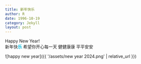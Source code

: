 ```yaml
---
title: 新年快乐
author: R
date: 1996-10-19
category: Jekyll
layout: post
---
```


Happy New Year!<br>
新年快<span style="color:04BADE">**乐**</span> 希望你开心每一天 健健康康 平平安安

![happy new year]({{ '/assets/new year 2024.png' | relative_url }})

